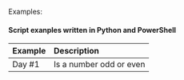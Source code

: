 Examples:

#### Script exanples written in Python and PowerShell ####
Example | Description
| :--- | :---
Day #1  | Is a number odd or even

